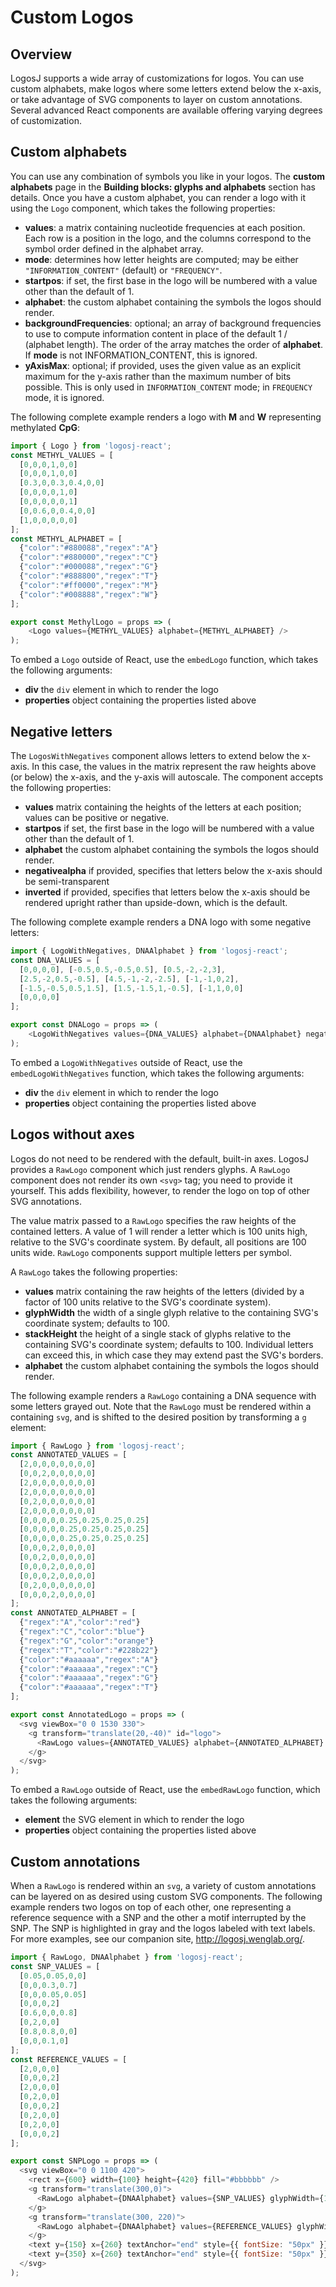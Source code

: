# Custom Logos

## Overview

LogosJ supports a wide array of customizations for logos. You can use custom alphabets, make
logos where some letters extend below the x-axis, or take advantage of SVG components to layer
on custom annotations. Several advanced React components are available offering varying degrees
of customization.

<a name="alphabets"></a>
## Custom alphabets

You can use any combination of symbols you like in your logos. The **custom alphabets** page in
the **Building blocks: glyphs and alphabets** section has details. Once you have a custom alphabet,
you can render a logo with it using the `Logo` component, which takes the following properties:

* **values**: a matrix containing nucleotide frequencies at each position. Each
row is a position in the logo, and the columns correspond to the symbol order defined in the alphabet array.
* **mode**: determines how letter heights are computed; may be either
`"INFORMATION_CONTENT"` (default) or `"FREQUENCY"`.
* **startpos**: if set, the first base in the logo will be numbered with a
value other than the default of 1.
* **alphabet**: the custom alphabet containing the symbols the logos should render.
* **backgroundFrequencies**: optional; an array of background frequencies to use to
compute information content in place of the default 1 / (alphabet length). The order of the
array matches the order of **alphabet**. If **mode** is not INFORMATION_CONTENT, this is ignored.
* **yAxisMax**: optional; if provided, uses the given value as an explicit maximum for the y-axis
rather than the maximum number of bits possible. This is only used in `INFORMATION_CONTENT` mode;
in `FREQUENCY` mode, it is ignored.

The following complete example renders a logo with **M** and **W** representing methylated **CpG**:

```js
import { Logo } from 'logosj-react';
const METHYL_VALUES = [
  [0,0,0,1,0,0]
  [0,0,0,1,0,0]
  [0.3,0,0.3,0.4,0,0]
  [0,0,0,0,1,0]
  [0,0,0,0,0,1]
  [0,0.6,0,0.4,0,0]
  [1,0,0,0,0,0]
];
const METHYL_ALPHABET = [
  {"color":"#880088","regex":"A"}
  {"color":"#880000","regex":"C"}
  {"color":"#000088","regex":"G"}
  {"color":"#888800","regex":"T"}
  {"color":"#ff0000","regex":"M"}
  {"color":"#008888","regex":"W"}
];

export const MethylLogo = props => (
    <Logo values={METHYL_VALUES} alphabet={METHYL_ALPHABET} />
);
```

To embed a `Logo` outside of React, use the `embedLogo` function, which takes the following
arguments:

* **div** the `div` element in which to render the logo
* **properties** object containing the properties listed above

<a name="negatives"></a>
## Negative letters

The `LogosWithNegatives` component allows letters to extend below the x-axis. In this case, the
values in the matrix represent the raw heights above (or below) the x-axis, and the y-axis will
autoscale. The component accepts the following properties:

* **values** matrix containing the heights of the letters at each position; values can be positive or negative.
* **startpos** if set, the first base in the logo will be numbered with a
value other than the default of 1.
* **alphabet** the custom alphabet containing the symbols the logos should render.
* **negativealpha** if provided, specifies that letters below the x-axis should be semi-transparent
* **inverted** if provided, specifies that letters below the x-axis should be rendered upright
rather than upside-down, which is the default.

The following complete example renders a DNA logo with some negative letters:

```js
import { LogoWithNegatives, DNAAlphabet } from 'logosj-react';
const DNA_VALUES = [
  [0,0,0,0], [-0.5,0.5,-0.5,0.5], [0.5,-2,-2,3],
  [2.5,-2,0.5,-0.5], [4.5,-1,-2,-2.5], [-1,-1,0,2],
  [-1.5,-0.5,0.5,1.5], [1.5,-1.5,1,-0.5], [-1,1,0,0]
  [0,0,0,0]
];

export const DNALogo = props => (
    <LogoWithNegatives values={DNA_VALUES} alphabet={DNAAlphabet} negativealpha={101} />
);
```

To embed a `LogoWithNegatives` outside of React, use the `embedLogoWithNegatives` function, which
takes the following arguments:

* **div** the `div` element in which to render the logo
* **properties** object containing the properties listed above

<a name="rawlogo"></a>
## Logos without axes

Logos do not need to be rendered with the default, built-in axes. LogosJ provides a `RawLogo` component
which just renders glyphs. A `RawLogo` component does not render its own `<svg>` tag; you need to provide it
yourself. This adds flexibility, however, to render the logo on top of other SVG annotations.

The value matrix passed to a `RawLogo` specifies the raw heights of the contained letters. A value of 1 will
render a letter which is 100 units high, relative to the SVG's coordinate system. By default, all positions
are 100 units wide. `RawLogo` components support multiple letters per symbol.

A `RawLogo` takes the following properties:

* **values** matrix containing the raw heights of the letters (divided by a factor of 100 units relative to the SVG's coordinate system).
* **glyphWidth** the width of a single glyph relative to the containing SVG's coordinate system; defaults to 100.
* **stackHeight** the height of a single stack of glyphs relative to the containing SVG's coordinate system; defaults to 100.
Individual letters can exceed this, in which case they may extend past the SVG's borders.
* **alphabet** the custom alphabet containing the symbols the logos should render.

The following example renders a `RawLogo` containing a DNA sequence with some letters grayed out. Note that the `RawLogo`
must be rendered within a containing `svg`, and is shifted to the desired position by transforming a `g` element:

```js
import { RawLogo } from 'logosj-react';
const ANNOTATED_VALUES = [
  [2,0,0,0,0,0,0,0]
  [0,0,2,0,0,0,0,0]
  [2,0,0,0,0,0,0,0]
  [2,0,0,0,0,0,0,0]
  [0,2,0,0,0,0,0,0]
  [2,0,0,0,0,0,0,0]
  [0,0,0,0,0.25,0.25,0.25,0.25]
  [0,0,0,0,0.25,0.25,0.25,0.25]
  [0,0,0,0,0.25,0.25,0.25,0.25]
  [0,0,0,2,0,0,0,0]
  [0,0,2,0,0,0,0,0]
  [0,0,0,2,0,0,0,0]
  [0,0,0,2,0,0,0,0]
  [0,2,0,0,0,0,0,0]
  [0,0,0,2,0,0,0,0]
];
const ANNOTATED_ALPHABET = [
  {"regex":"A","color":"red"}
  {"regex":"C","color":"blue"}
  {"regex":"G","color":"orange"}
  {"regex":"T","color":"#228b22"}
  {"color":"#aaaaaa","regex":"A"}
  {"color":"#aaaaaa","regex":"C"}
  {"color":"#aaaaaa","regex":"G"}
  {"color":"#aaaaaa","regex":"T"}
];

export const AnnotatedLogo = props => (
  <svg viewBox="0 0 1530 330">
    <g transform="translate(20,-40)" id="logo">
      <RawLogo values={ANNOTATED_VALUES} alphabet={ANNOTATED_ALPHABET} glyphWidth={100} stackHeight={300} />
    </g>
  </svg>
);
```

To embed a `RawLogo` outside of React, use the `embedRawLogo` function, which takes the following
arguments:

* **element** the SVG element in which to render the logo
* **properties** object containing the properties listed above

<a name="advanced"></a>
## Custom annotations

When a `RawLogo` is rendered within an `svg`, a variety of custom annotations can be layered on as desired
using custom SVG components. The following example renders two logos on top of each other, one representing
a reference sequence with a SNP and the other a motif interrupted by the SNP. The SNP is highlighted in gray
and the logos labeled with text labels. For more examples, see our companion site, http://logosj.wenglab.org/.

```js
import { RawLogo, DNAAlphabet } from 'logosj-react';
const SNP_VALUES = [
  [0.05,0.05,0,0]
  [0,0,0.3,0.7]
  [0,0,0.05,0.05]
  [0,0,0,2]
  [0.6,0,0,0.8]
  [0,2,0,0]
  [0.8,0.8,0,0]
  [0,0,0.1,0]
];
const REFERENCE_VALUES = [
  [2,0,0,0]
  [0,0,0,2]
  [2,0,0,0]
  [0,2,0,0]
  [0,0,0,2]
  [0,2,0,0]
  [0,2,0,0]
  [0,0,0,2]
];

export const SNPLogo = props => (
  <svg viewBox="0 0 1100 420">
    <rect x={600} width={100} height={420} fill="#bbbbbb" />
    <g transform="translate(300,0)">
      <RawLogo alphabet={DNAAlphabet} values={SNP_VALUES} glyphWidth={100} stackHeight={200} />
    </g>
    <g transform="translate(300, 220)">
      <RawLogo alphabet={DNAAlphabet} values={REFERENCE_VALUES} glyphWidth={100} stackHeight={200} />
    </g>
    <text y={150} x={260} textAnchor="end" style={{ fontSize: "50px" }}>motif</text>
    <text y={350} x={260} textAnchor="end" style={{ fontSize: "50px" }}>reference</text>
  </svg>
);
```
